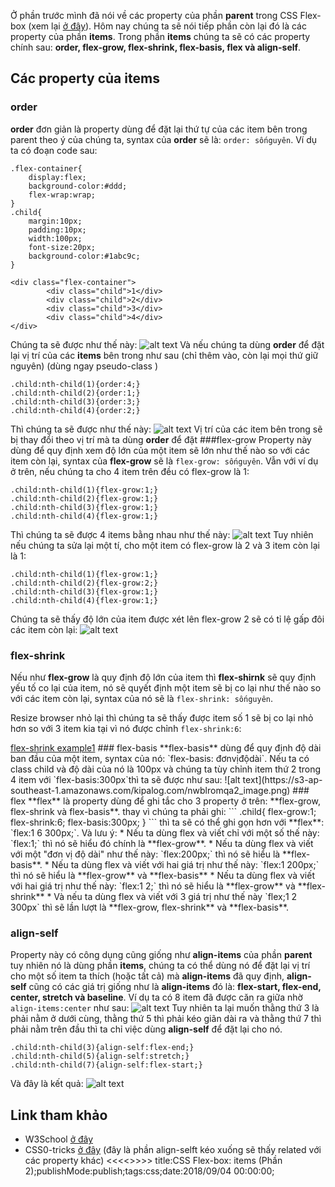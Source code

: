 Ở phần trước mình đã nói về các property của phần **parent** trong CSS Flex-box (xem lại [ở đây](https://kipalog.com/posts/CSS-Flex-box--Parent--Phan-1)). Hôm nay chúng ta sẽ nói tiếp phần còn lại đó là các property của phần **items**. Trong phần **items** chúng ta sẽ có các property chính sau: **order, flex-grow, flex-shrink, flex-basis, flex và align-self**.
## Các property của items
### order
**order** đơn giản là property dùng để đặt lại thứ tự của các item bên trong parent theo ý của chúng ta, syntax của **order** sẽ là: `order: sốnguyên`. Ví dụ ta có đoạn code sau: 
```
.flex-container{
	display:flex;
	background-color:#ddd;
	flex-wrap:wrap;
}
.child{
	margin:10px;
	padding:10px;
	width:100px;
	font-size:20px;
	background-color:#1abc9c;
}
```
```
<div class="flex-container">
		<div class="child">1</div>
		<div class="child">2</div>
		<div class="child">3</div>
		<div class="child">4</div>
</div>
```
Chúng ta sẽ được như thế này:
![alt text](https://s3-ap-southeast-1.amazonaws.com/kipalog.com/xzxyr229ec_image.png)
Và nếu chúng ta dùng **order** để đặt lại vị trí của các **items** bên trong như sau (chỉ thêm vào, còn lại mọi thứ giữ nguyên) (dùng ngay pseudo-class <i class='em em-laughing'></i>)
```
.child:nth-child(1){order:4;}
.child:nth-child(2){order:1;}
.child:nth-child(3){order:3;}
.child:nth-child(4){order:2;}
```
Thì chúng ta sẽ được như thế này:
![alt text](https://s3-ap-southeast-1.amazonaws.com/kipalog.com/yf6hgak0sv_image.png)
Vị trí của các item bên trong sẽ bị thay đổi theo vị trí mà ta dùng **order** để đặt
###flex-grow
Property này dùng để quy định xem độ lớn của một item sẽ lớn như thế nào so với các item còn lại, syntax của **flex-grow** sẽ là `flex-grow: sốnguyên`. Vẫn với ví dụ ở trên, nếu chúng ta cho 4 item trên đều có flex-grow là 1:
```
.child:nth-child(1){flex-grow:1;}
.child:nth-child(2){flex-grow:1;}
.child:nth-child(3){flex-grow:1;}
.child:nth-child(4){flex-grow:1;}
```
Thì chúng ta sẽ được 4 items bằng nhau như thế này:
![alt text](https://s3-ap-southeast-1.amazonaws.com/kipalog.com/1m3wmju4m0_image.png)
Tuy nhiên nếu chúng ta sửa lại một tí, cho một item có flex-grow là 2 và 3 item còn lại là 1:
```
.child:nth-child(1){flex-grow:1;}
.child:nth-child(2){flex-grow:2;}
.child:nth-child(3){flex-grow:1;}
.child:nth-child(4){flex-grow:1;}
```
Chúng ta sẽ thấy độ lớn của item được xét lên flex-grow 2 sẽ có tỉ lệ gấp đôi các item còn lại:
![alt text](https://s3-ap-southeast-1.amazonaws.com/kipalog.com/n2eg5rwir0_image.png)
### flex-shrink
Nếu như **flex-grow** là quy định độ lớn của item thì **flex-shirnk** sẽ quy định yếu tố co lại của item, nó sẽ quyết định một item sẽ bị co lại như thế nào so với các item còn lại, syntax của nó sẽ là `flex-shrink: sốnguyên`.

Resize browser nhỏ lại thì chúng ta sẽ thấy được item số 1 sẽ bị co lại nhỏ hơn so với 3 item kia tại vì nó được chỉnh `flex-shrink:6`:
<p data-height="265" data-theme-id="dark" data-slug-hash="ZjvGdo" data-default-tab="css,result" data-user="tortoise10h" data-pen-title="flex-shrink example1" class="codepen"> <a href="https://codepen.io/tortoise10h/pen/ZjvGdo/">flex-shrink example1</a> 
### flex-basis
**flex-basis** dùng để quy định độ dài ban đầu của một item, syntax của nó: `flex-basis: đơnvịđộdài`. Nếu ta có class child và độ dài của nó là 100px và chúng ta tùy chỉnh item thứ 2 trong 4 item với `flex-basis:300px`thì ta sẽ được như sau:
![alt text](https://s3-ap-southeast-1.amazonaws.com/kipalog.com/nwblromqa2_image.png)
### flex
**flex** là property dùng để ghi tắc cho 3 property ở trên: **flex-grow, flex-shrink và flex-basis**. thay vì chúng ta phải ghi:
```
.child{
  flex-grow:1;
  flex-shrink:6;
  flex-basis:300px;
}
```
thì ta sẽ có thể ghi gọn hơn với **flex**: `flex:1 6 300px;`. Và lưu ý:
* Nếu ta dùng flex và  viết chỉ với một số  thế này: `flex:1;` thì nó sẽ hiểu đó chính là **flex-grow**.
* Nếu ta dùng flex và viết với một "đơn vị độ dài" như thế này: `flex:200px;` thì nó sẽ hiểu là **flex-basis**.
* Nếu ta dùng flex và viết với hai giá trị như thế này: `flex:1 200px;` thì nó sẽ hiểu là **flex-grow** và **flex-basis**
*  Nếu ta dùng flex và viết với hai giá trị như thế này: `flex:1 2;` thì nó sẽ hiểu là **flex-grow** và **flex-shrink**
*  Và nếu ta dùng flex và viết với 3 giá trị như thế này `flex;1 2 300px` thì sẽ lần lượt là **flex-grow, flex-shrink** và **flex-basis**.

### align-self
Property này có công dụng cũng giống như **align-items** của phần **parent** tuy nhiên nó là dùng phần **items**, chúng ta có thể dùng nó để đặt lại vị trí cho một số item ta thích (hoặc tất cả) mà **align-items** đã quy định, **align-self** cũng có các giá trị giống như là **align-items** đó là: **flex-start, flex-end, center, stretch và baseline**. Ví dụ ta có 8 item đã được căn ra giữa nhờ `align-items:center` như sau:
![alt text](https://s3-ap-southeast-1.amazonaws.com/kipalog.com/7u4ljzeqvg_image.png)
Tuy nhiên ta lại muốn thằng thứ 3 là phải nằm ở dưới cùng, thằng thứ 5 thì phải kéo giãn dài ra và thằng thứ 7 thì phải nằm trên đầu thì ta chỉ việc dùng **align-self** để đặt lại cho nó.
```
.child:nth-child(3){align-self:flex-end;}
.child:nth-child(5){align-self:stretch;}
.child:nth-child(7){align-self:flex-start;}
```
Và đây là kết quả:
![alt text](https://s3-ap-southeast-1.amazonaws.com/kipalog.com/p8wviekasn_image.png)

## Link tham khảo
* W3School [ở đây](https://www.w3schools.com/css/css3_flexbox.asp)
* CSS0-tricks [ở đây](https://css-tricks.com/almanac/properties/a/align-self/) (đây là phần align-selft kéo xuống sẽ thấy related với các property khác)
<<<<<Blog-Meta-Data>>>>>
title:CSS Flex-box: items (Phần 2);publishMode:publish;tags:css;date:2018/09/04 00:00:00;
